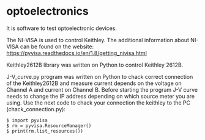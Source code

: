 # optoelectronics
It is software to test optoelectronic devices.

The NI-VISA is used to control Keithley. The additional information about NI-VISA can be found on the website: https://pyvisa.readthedocs.io/en/1.8/getting_nivisa.html

Keithley2612B library was written on Python to control Keithley 2612B.

J-V_curve.py program was written on Python to chack correct connection of the Keithley2612B and measure current depends on the voltage on Channel A and current on Channel B.
Before starting the program J-V curve needs to change the IP address depending on which source meter you are using.
Use the next code to chack your connection the keithley to the PC (chack_connection.py):
```
$ import pyvisa
$ rm = pyvisa.ResourceManager()
$ print(rm.list_resources())
```
